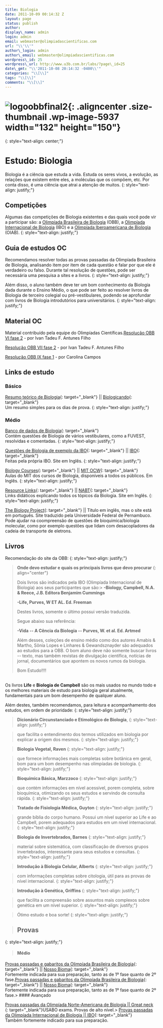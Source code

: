 ```yaml
---
title: Biologia
date: 2011-10-09 00:14:32 Z
layout: page
status: publish
author: 
display\_name: admin
login: admin
email: webmaster@olimpiadascientificas.com
url: "\\'\\'"
author\_login: admin
author\_email: webmaster@olimpiadascientificas.com
wordpress\_id: 25
wordpress\_url: http://www.u3b.com.br/labs/?page\_id=25
date\_gmt: "\\'2011-10-08 20:14:32 -0400\\'"
categories: "\\[\\]"
tags: "\\[\\]"
comments: "\\[\\]"
---
```


# ![logoobbfinal2](/static/images/obb1.png){: .aligncenter .size-thumbnail .wp-image-5937 width="132" height="150"}
{: style="text-align: center;"}

# Estudo: Biologia

Biologia é a ciência que estuda a vida. Estuda os seres vivos, a evolução, as relações que existem entre eles, a moléculas que os compõem, etc. Por conta disso, é uma ciência que atrai a atenção de muitos.
{: style="text-align: justify;"}

## Competições

Algumas das competições de Biologia existentes e das quais você pode vir a participar são: a [Olimpíada Brasileira de Biologia][1] (OBB), a [Olimpíada Internacional de Biologia][2] (IBO) e a [Olimpíada Iberoamericana de
Biologia][3] (OIAB).
{: style="text-align: justify;"}

## Guia de estudos OC

Recomendamos resolver todas as provas passadas da Olimpíada Brasileira de Biologia, analisando item por item de cada questão e falar por que ele é verdadeiro ou falso. Durante tal resolução de questões, pode ser
necessária uma pesquisa a sites e a livros.
{: style="text-align: justify;"}

Além disso, o aluno também deve ter um bom conhecimento da Biologia dada durante o Ensino Médio, o que pode ser feito ao resolver livros de Biologia de terceiro colegial ou pré-vestibulares, podendo se aprofundar com
livros de Biologia introdutórios para universitários.
{: style="text-align: justify;"}

## Material OC

  
Material contribuído pela equipe do Olimpíadas Científicas.[Resolução OBB VI fase 2][4] - por Ivan Tadeu F. Antunes Filho

[Resolução OBB VII fase 2][5] - por Ivan Tadeu F. Antunes Filho

[Resolução OBB IX fase 1][6] - por Carolina Campos

## Links de estudo

### Básico

[Resumo teórico de Biologia][7]{: target="_blank"} \|\| [Biologicando][8]{: target="_blank"}  
 Um resumo simples para os dias de prova.
{: style="text-align: justify;"}

### Médio

[Banco de dados de Biologia][9]{: target="_blank"}  
 Contém questões de Biologia de vários vestibulares, como a FUVEST, resolvidas e comentadas.
{: style="text-align: justify;"}

[Questões de Biologia de exemplo da IBO][10]{: target="_blank"} \|\| [IBO][11]{: target="_blank"}  
 Feitas pela própria IBO. Site em Inglês.
{: style="text-align: justify;"}

[Biology Courses][12]{: target="_blank"} \|\| [MIT OCW][13]{: target="_blank"}  
 Aulas do MIT dos cursos de Biologia, disponíveis a todos os públicos. Em Inglês.
{: style="text-align: justify;"}

[Resource Links][14]{: target="_blank"} \|\| [NABT][14]{: target="_blank"}  
 Links didáticos explicando todos os tópicos da Biologia. Site em Inglês.
{: style="text-align: justify;"}

[The Biology Project](http://www.projeto-biologico.arizona.edu/default.html){: target="_blank"} \|\|  Titulo em inglês, 
mas o site está em português. Site traduzido pela Universidade Federal de Pernambuco. 
Pode ajudar na coompreensão de questões de bioquimica/biologia molecular, como por exemplo questões que 
lidam com desacopladores da cadeia de transporte de eletrons.

## Livros

Recomendação do site da OBB:
{: style="text-align: justify;"}

> **Onde devo estudar e quais os principais livros que devo procurar**
> {: align="center"}
> 
> Dois livros são indicados pela IBO (Olimpíada Internacional de Biologia) aos seus participantes que são:> **-Biology, Campbell, N.A. &amp; Reece, J.B. Editora Benjamim Cummings**
> 
> **-Life, Purves, W ET AL. Ed. Freeman**
> 
> Destes livros, somente o último possui versão traduzida.
> 
> Segue abaixo sua referência:
> 
> **-Vida -- A Cência da Biologia -- Purves, W. et al. Ed. Artmed**
> 
> Além desses, coleções de ensino médio como dos autores Amabis &amp; Martho, Sônia Lopes e Linhares &amp; Gewandsznayder são adequados ao estudos para a OBB. O bom aluno deve não somente buscar livros -- texto, mas
> também revistas de divulgação científica, notícias de jornal, documentários que apontem os novos rumos da biologia.
> 
> Bom Estudo!!!!</blockquote>  
>  Os livros **Life** e **Biologia de Campbell** são os mais usados no mundo todo e os melhores materiais de estudo para biologia geral atualmente, fundamentais para um bom desempenho de qualquer aluno.
> 
> Além destes, também recomendamos, para leitura e acompanhamento dos estudos, em ordem de prioridade:
> {: style="text-align: justify;"}
> 
> > **Dicionário Circunstanciado e Etimológico de Biologia**,
> {: style="text-align: justify;"}
> 
> > que facilita o entendimento dos termos utilizados em biologia por explicar a origem dos mesmos.
> {: style="text-align: justify;"}
> 
> > **Biologia Vegetal, Raven**
> {: style="text-align: justify;"}
> 
> > que fornece informações mais completas sobre botânica em geral, bom para um bom desempenho nas olimpíadas de biologia.
> {: style="text-align: justify;"}
> 
> > **Bioquimica Básica, Marzzoco**
> {: style="text-align: justify;"}
> 
> > que contém informações em nível acessível, porem completa, sobre bioquímica, otimizando os seus estudos e servindo de consulta rápida.
> {: style="text-align: justify;"}
> 
> > **Tratado de Fisiologia Médica, Guyton**
> {: style="text-align: justify;"}
> 
> > grande bíblia do corpo humano. Possui um nível superior ao Life e ao Campbell, porem adequados para estudos em um nível internacional.
> {: style="text-align: justify;"}
> 
> > **Biologia de Invertebrados, Barnes**
> {: style="text-align: justify;"}
> 
> > material sobre sistemática, com classificação de diversos grupos invertebrados, interessante para seus estudos e consultas.
> {: style="text-align: justify;"}
> 
> > **Introdução à Biologia Celular, Alberts**
> {: style="text-align: justify;"}
> 
> > com informações completas sobre citologia, útil para as provas de nível internacional.
> {: style="text-align: justify;"}
> 
> > **Introdução à Genética, Griffins**
> {: style="text-align: justify;"}
> 
> > que facilita a compreensão sobre assuntos mais complexos sobre genética em um nível superior.
> {: style="text-align: justify;"}
> 
> > Ótimo estudo e boa sorte!
> {: style="text-align: justify;"}
> 
> > ## Provas
> {: style="text-align: justify;"}
> 
> > #### Médio
> 
> [Provas passadas e gabaritos da Olimpíada Brasileira de Biologia][15]{: target="_blank"} \|\| [Nosso Bioma][16]{: target="_blank"}  
>  Fortemente indicada para sua preparação, tanto as de 1º fase quanto de 2º fase.[Provas passadas e gabaritos da Olimpíada Brasileira de Biologia][17]{: target="_blank"} \|\| [Nosso Bioma][16]{: target="_blank"}  
>  Fortemente indicada para sua preparação, tanto as de 1º fase quanto de 2º fase.> #### Avançado
> 
> [Provas passadas da Olimpíada Norte-Americana de Biologia \|\| Great neck  
>  ][18]{: target="_blank"}USABO exams. Provas de alto nível.> [Provas passadas da Olimpíada Internacional de Biologia \|\| IBO][19]{: target="_blank"}  
>  Também fortemente indicado para sua preparação.



[1]: /olimpiadas/olimpiadas-de-biologia/obb/
[2]: http://olimpiadas/olimpiadas-de-biologia/ibo/
[3]: /olimpiadas/olimpiadas-de-biologia/oiab/
[4]: /static/pdf/Resolu%C3%A7%C3%A3o_OBB_VI_fase2.pdf
[5]: /static/pdf/Resolu%C3%A7%C3%A3o_OBB_VII_fase2.pdf
[6]: /static/pdf/Resolução_OBB_IX_fase1.pdf
[7]: http://www.biologicando.com.br/site/bioconteudo/teoricos/Teoria___RESUMAO_GERAL_DE_BIOLOGIA_2008.pdf "Um ótimo resumão."
[8]: http://www.biologicando.com.br/ "Cheio de dicas e curiosidades, para todos os gostos."
[9]: http://www.professor.bio.br/index.asp "Questões de Vestibulares em geral, resolvidas e comentadas"
[10]: http://www.ibo-info.org/pdf/IBO-Sample-Questions-Theory.pdf/view "Um PDF muito bom para estudos mais avançados. Em Inglês."
[11]: http://www.ibo-info.org/ "Site oficial da IBO"
[12]: http://ocw.mit.edu/courses/biology/ "Fonte muito boa para estudos. Página em Inglês."
[13]: http://ocw.mit.edu/ "Aulas do MIT liberadas ao público. &Oacute;tima opção a todos os estudos. Em Inglês."
[14]: http://www.nabt.org/websites/institution/index.php?p=38 "Site em Inglês com links didáticos sobre todos os tópicos da Biologia."
[15]: http://nossobioma.blogspot.com/2010/06/colecao-obb.html "Link com provas de todos os anos. Ele é externo &agrave; OBB por ser mais organizado e pelo site da OBB poder sair do ar."
[16]: http://nossobioma.blogspot.com.br/ "Blog também cheio de notícias e descobertas interesantes sobre Biologia."
[17]: http://olimpiadasdebiologia.butantan.gov.br/provas-gabaritos/Paginas/default.aspx "Link2 com provas de todos os anos."
[18]: http://www.greatneck.k12.ny.us/GNPS/SHS/dept/science/truglio/ap-webpage2011-12/drtbiology-USABO.html
[19]: http://www.ibo-info.org/ibo-results-and-awards
